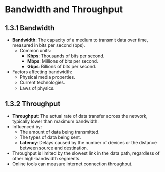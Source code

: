 # Bandwidth and Throughput

## 1.3.1 Bandwidth
- **Bandwidth**: The capacity of a medium to transmit data over time, measured in bits per second (bps).
  - Common units: 
    - **Kbps**: Thousands of bits per second.
    - **Mbps**: Millions of bits per second.
    - **Gbps**: Billions of bits per second.
- Factors affecting bandwidth:
  - Physical media properties.
  - Current technologies.
  - Laws of physics.

## 1.3.2 Throughput
- **Throughput**: The actual rate of data transfer across the network, typically lower than maximum bandwidth.
- Influenced by:
  - The amount of data being transmitted.
  - The types of data being sent.
  - **Latency**: Delays caused by the number of devices or the distance between source and destination.
- Throughput is limited by the slowest link in the data path, regardless of other high-bandwidth segments.
- Online tools can measure internet connection throughput.

